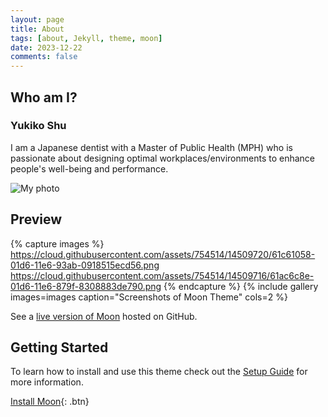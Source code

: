 ```yaml
---
layout: page
title: About 
tags: [about, Jekyll, theme, moon]
date: 2023-12-22
comments: false
---
```

    
## Who am I?
### Yukiko Shu
I am a Japanese dentist with a Master of Public Health (MPH) who is passionate about designing optimal workplaces/environments to enhance people's well-being and performance.


![My photo](/assets/img/IMG_20230915_142553.jpg)



## Preview

{% capture images %}
    https://cloud.githubusercontent.com/assets/754514/14509720/61c61058-01d6-11e6-93ab-0918515ecd56.png
    https://cloud.githubusercontent.com/assets/754514/14509716/61ac6c8e-01d6-11e6-879f-8308883de790.png
{% endcapture %}
{% include gallery images=images caption="Screenshots of Moon Theme" cols=2 %}

See a [live version of Moon](http://taylantatli.github.io/Moon) hosted on GitHub.

## Getting Started

To learn how to install and use this theme check out the [Setup Guide](http://taylantatli.me/Moon/moon-theme/) for more information.
      
[Install Moon](https://github.com/TaylanTatli/Moon){: .btn}
